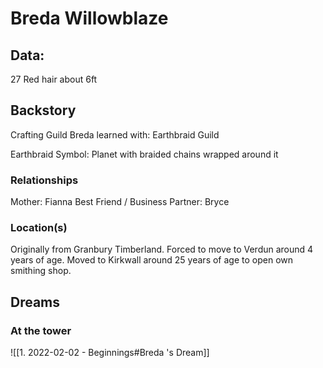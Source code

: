 # Breda Willowblaze

## Data:
27
Red hair
about 6ft

## Backstory
Crafting Guild Breda learned with: Earthbraid Guild

Earthbraid Symbol: Planet with braided chains wrapped around it

### Relationships
Mother: Fianna
Best Friend / Business Partner: Bryce

### Location(s)
Originally from Granbury Timberland. Forced to move to Verdun around 4 years of age. Moved to Kirkwall around 25 years of age to open own smithing shop. 

## Dreams
### At the tower
![[1. 2022-02-02 - Beginnings#Breda 's Dream]]

